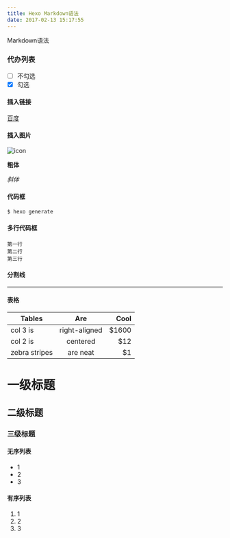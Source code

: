 ```yaml
---
title: Hexo Markdown语法
date: 2017-02-13 15:17:55
---
```


Markdown语法

### 代办列表

- [ ] 不勾选
- [x] 勾选

<!-- more -->

#### 插入链接

[百度](www.baidu.com)

#### 插入图片

![icon](http://mouapp.com/Mou_128.png)

**粗体**

*斜体*

#### 代码框

``` bash
$ hexo generate
```

#### 多行代码框
	第一行
	第二行
	第三行

#### 分割线
***

#### 表格

| Tables        | Are           | Cool  |
| ------------- |:-------------:| -----:|
| col 3 is      | right-aligned | $1600 |
| col 2 is      | centered      |   $12 |
| zebra stripes | are neat      |    $1 |

# 一级标题

## 二级标题

### 三级标题

#### 无序列表

* 1
* 2
* 3

#### 有序列表

1. 1
2. 2
3. 3







